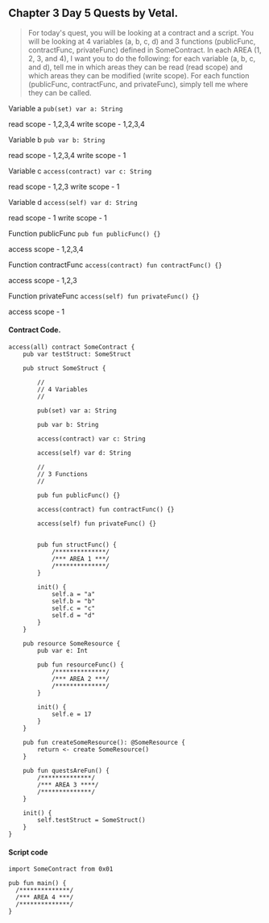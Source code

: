 ## Chapter 3 Day 5 Quests by Vetal.

>For today's quest, you will be looking at a contract and a script. You will be looking at 4 variables (a, b, c, d) and 3 functions (publicFunc, contractFunc, privateFunc) defined in SomeContract. In each AREA (1, 2, 3, and 4), I want you to do the following: for each variable (a, b, c, and d), tell me in which areas they can be read (read scope) and which areas they can be modified (write scope). For each function (publicFunc, contractFunc, and privateFunc), simply tell me where they can be called.


Variable a `pub(set) var a: String`

read scope - 1,2,3,4
write scope - 1,2,3,4

Variable b `pub var b: String`

read scope - 1,2,3,4
write scope - 1

Variable c `access(contract) var c: String`

read scope - 1,2,3
write scope - 1

Variable d `access(self) var d: String`

read scope - 1
write scope - 1

Function publicFunc `pub fun publicFunc() {}`

access scope - 1,2,3,4

Function contractFunc `access(contract) fun contractFunc() {}`

access scope - 1,2,3

Function privateFunc `access(self) fun privateFunc() {}`

access scope - 1



#### Contract Code.

```cadence
access(all) contract SomeContract {
    pub var testStruct: SomeStruct

    pub struct SomeStruct {

        //
        // 4 Variables
        //

        pub(set) var a: String

        pub var b: String

        access(contract) var c: String

        access(self) var d: String

        //
        // 3 Functions
        //

        pub fun publicFunc() {}

        access(contract) fun contractFunc() {}

        access(self) fun privateFunc() {}


        pub fun structFunc() {
            /**************/
            /*** AREA 1 ***/
            /**************/
        }

        init() {
            self.a = "a"
            self.b = "b"
            self.c = "c"
            self.d = "d"
        }
    }

    pub resource SomeResource {
        pub var e: Int

        pub fun resourceFunc() {
            /**************/
            /*** AREA 2 ***/
            /**************/
        }

        init() {
            self.e = 17
        }
    }

    pub fun createSomeResource(): @SomeResource {
        return <- create SomeResource()
    }

    pub fun questsAreFun() {
        /**************/
        /*** AREA 3 ****/
        /**************/
    }

    init() {
        self.testStruct = SomeStruct()
    }
}

```

#### Script code

```cadence
import SomeContract from 0x01

pub fun main() {
  /**************/
  /*** AREA 4 ***/
  /**************/
}
```
